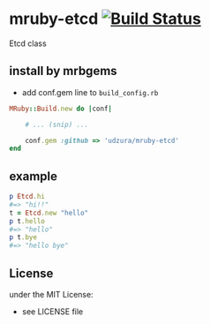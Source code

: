 # mruby-etcd   [![Build Status](https://travis-ci.org/udzura/mruby-etcd.svg?branch=master)](https://travis-ci.org/udzura/mruby-etcd)
Etcd class
## install by mrbgems
- add conf.gem line to `build_config.rb`

```ruby
MRuby::Build.new do |conf|

    # ... (snip) ...

    conf.gem :github => 'udzura/mruby-etcd'
end
```
## example
```ruby
p Etcd.hi
#=> "hi!!"
t = Etcd.new "hello"
p t.hello
#=> "hello"
p t.bye
#=> "hello bye"
```

## License
under the MIT License:
- see LICENSE file
